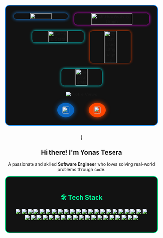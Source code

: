 <!-- GitHub README.md -->

<div align="center" style="border: 2px solid #1e90ff; border-radius: 15px; padding: 25px; margin-bottom: 30px; background-color: #121212;">
  <div style="display: flex; flex-wrap: wrap; justify-content: center; gap: 20px;">
    <img 
      width="40%" 
      src="https://streak-stats.demolab.com?user=yonas790&theme=dark&border_radius=10&stroke=87cefa&ring=00bfff&fire=1e90ff&currStreakNum=87cefa" 
      style="border-radius: 10px; box-shadow: 0 0 12px #1e90ff;" 
      onerror="this.style.display='none';"
    />
    <img 
      width="55%" 
      src="https://github-readme-activity-graph.vercel.app/graph?username=yonas790&theme=react-dark&hide_border=true" 
      alt="GitHub Activity Graph" 
      style="border-radius: 10px; box-shadow: 0 0 10px #ff00ff;"
    />
    <img 
      width="38%" 
      src="https://github-readme-stats.vercel.app/api?username=yonas790&theme=dark&show_icons=true&count_private=true&border_radius=10" 
      alt="GitHub Stats" 
      style="border-radius: 10px; box-shadow: 0 0 10px #00ffff;"
    />
    <img 
      width="30%" 
      src="https://github-profile-summary-cards.vercel.app/api/cards/most-commit-language?username=yonas790&theme=dark&exclude=yacc" 
      alt="Most Used Languages" 
      style="border-radius: 10px; box-shadow: 0 0 10px #ff4500;"
    />
    <img 
      width="30%" 
      src="https://github-profile-summary-cards.vercel.app/api/cards/stats?username=yonas790&theme=dark" 
      alt="General Stats" 
      style="border-radius: 10px; box-shadow: 0 0 10px #00ffff;"
    />
  </div>

  <p style="margin-top: 20px;">
    <img src="https://komarev.com/ghpvc/?username=yonas790&label=Profile%20views&color=7799aa&style=flat" alt="Profile Views" />
  </p>

  <div style="margin-top: 20px; display: flex; justify-content: center; gap: 48px;">
    <a href="https://linkedin.com/in/yonas-tesera" target="_blank" rel="noopener noreferrer"
      style="background-color: #0A66C2; padding: 12px 16px; border-radius: 50%; display: inline-flex; align-items: center; justify-content: center; box-shadow: 0 0 15px #0A66C2;">
      <img src="https://cdn-icons-png.flaticon.com/512/174/174857.png" alt="LinkedIn" width="24" height="24" style="border-radius: 4px;" />
    </a>
    <a href="mailto:yoni2752@gmail.com"
      style="background-color: #ff4500; padding: 12px 16px; border-radius: 50%; display: inline-flex; align-items: center; justify-content: center; box-shadow: 0 0 15px #ff4500;">
      <img src="https://upload.wikimedia.org/wikipedia/commons/4/4e/Gmail_Icon.png" alt="Email" width="24" height="24" style="border-radius: 4px;" />
    </a>
  </div>
</div>

<div align="center">
   <p align="center">👋</p>
   <h2 align="center"><strong>Hi there! I'm Yonas Tesera</strong></h2>
   <p align="center">
     A passionate and skilled <strong>Software Engineer</strong> who loves solving real-world problems through code.
   </p>
</div>


<div align="center" style="border: 2px solid #00ff99; border-radius: 15px; padding: 25px; margin-bottom: 30px; background-color: #121212;">
  <h2 style="color: #00ff99;">🛠️ Tech Stack</h2>
  <p>
    <img src="https://img.shields.io/badge/javascript-%23323330.svg?style=for-the-badge&logo=javascript&logoColor=%23F7DF1E"/>
    <img src="https://img.shields.io/badge/python-3670A0?style=for-the-badge&logo=python&logoColor=ffdd54"/>
    <img src="https://img.shields.io/badge/c++-%2300599C.svg?style=for-the-badge&logo=c%2B%2B&logoColor=white"/>
    <img src="https://img.shields.io/badge/java-%23ED8B00.svg?style=for-the-badge&logo=openjdk&logoColor=white"/>
    <img src="https://img.shields.io/badge/javafx-%23FF0000.svg?style=for-the-badge&logo=javafx&logoColor=white"/>
    <img src="https://img.shields.io/badge/Notion-%23000000.svg?style=for-the-badge&logo=notion&logoColor=white"/>
    <img src="https://img.shields.io/badge/node.js-6DA55F?style=for-the-badge&logo=node.js&logoColor=white"/>
    <img src="https://img.shields.io/badge/react-%2320232a.svg?style=for-the-badge&logo=react&logoColor=%2361DAFB"/>
    <img src="https://img.shields.io/badge/redux-%23593d88.svg?style=for-the-badge&logo=redux&logoColor=white"/>
    <img src="https://img.shields.io/badge/express.js-%23404d59.svg?style=for-the-badge&logo=express&logoColor=%2361DAFB"/>
    <img src="https://img.shields.io/badge/Socket.io-black?style=for-the-badge&logo=socket.io&badgeColor=010101"/>
    <img src="https://img.shields.io/badge/vite-%23646CFF.svg?style=for-the-badge&logo=vite&logoColor=white"/>
    <img src="https://img.shields.io/badge/html5-%23E34F26.svg?style=for-the-badge&logo=html5&logoColor=white"/>
    <img src="https://img.shields.io/badge/css3-%231572B6.svg?style=for-the-badge&logo=css3&logoColor=white"/>
    <img src="https://img.shields.io/badge/bootstrap-%238511FA.svg?style=for-the-badge&logo=bootstrap&logoColor=white"/>
    <img src="https://img.shields.io/badge/jquery-%230769AD.svg?style=for-the-badge&logo=jquery&logoColor=white"/>
    <img src="https://img.shields.io/badge/flutter-%2302569B.svg?style=for-the-badge&logo=Flutter&logoColor=white"/>
    <img src="https://img.shields.io/badge/dart-%230175C2.svg?style=for-the-badge&logo=dart&logoColor=white"/>
    <img src="https://img.shields.io/badge/mongodb-%234ea94b.svg?style=for-the-badge&logo=mongodb&logoColor=white"/>
    <img src="https://img.shields.io/badge/mysql-4479A1.svg?style=for-the-badge&logo=mysql&logoColor=white"/>
    <img src="https://img.shields.io/badge/postgres-%23316192.svg?style=for-the-badge&logo=postgresql&logoColor=white"/>
    <img src="https://img.shields.io/badge/redis-%23DD0031.svg?style=for-the-badge&logo=redis&logoColor=white"/>
    <img src="https://img.shields.io/badge/sqlite-%2307405e.svg?style=for-the-badge&logo=sqlite&logoColor=white"/>
    <img src="https://img.shields.io/badge/sequelize-52B0E7?style=for-the-badge&logo=sequelize&logoColor=white"/>
    <img src="https://img.shields.io/badge/vercel-%23000000.svg?style=for-the-badge&logo=vercel&logoColor=white"/>
    <img src="https://img.shields.io/badge/render-%2346E3B7.svg?style=for-the-badge&logo=render&logoColor=white"/>
    <img src="https://img.shields.io/badge/netlify-%23000000.svg?style=for-the-badge&logo=netlify&logoColor=#00C7B7"/>
    <img src="https://img.shields.io/badge/heroku-%23430098.svg?style=for-the-badge&logo=heroku&logoColor=white"/>
    <img src="https://img.shields.io/badge/firebase-%23039BE5.svg?style=for-the-badge&logo=firebase"/>
    <img src="https://img.shields.io/badge/docker-%230db7ed.svg?style=for-the-badge&logo=docker&logoColor=white"/>
    <img src="https://img.shields.io/badge/apache-%23D42029.svg?style=for-the-badge&logo=apache&logoColor=white"/>
    <img src="https://img.shields.io/badge/nginx-%23009639.svg?style=for-the-badge&logo=nginx&logoColor=white"/>
    <img src="https://img.shields.io/badge/github-%23121011.svg?style=for-the-badge&logo=github&logoColor=white"/>
    <img src="https://img.shields.io/badge/git-%23F05033.svg?style=for-the-badge&logo=git&logoColor=white"/>
    <img src="https://img.shields.io/badge/postman-FF6C37?style=for-the-badge&logo=postman&logoColor=white"/>
    <img src="https://img.shields.io/badge/jwt-black?style=for-the-badge&logo=JSON%20web%20tokens"/>
    <img src="https://img.shields.io/badge/npm-%23CB3837.svg?style=for-the-badge&logo=npm&logoColor=white"/>
    <img src="https://img.shields.io/badge/nodemon-%23323330.svg?style=for-the-badge&logo=nodemon&logoColor=%BBDEAD"/>
    <img src="https://img.shields.io/badge/figma-%23F24E1E.svg?style=for-the-badge&logo=figma&logoColor=white"/>
    <img src="https://img.shields.io/badge/canva-%2300C4CC.svg?style=for-the-badge&logo=canva&logoColor=white"/>
    <img src="https://img.shields.io/badge/adobe-%23FF0000.svg?style=for-the-badge&logo=adobe&logoColor=white"/>
  </p>
</div>

<!-- 🏆 GitHub Trophies 
<div align="center" display style="border: 2px solid #ff1493; border-radius: 15px; padding: 25px; margin-bottom: 30px; background-color: #121212;">
  <h2 style="color: #ff69b4;">🏆 GitHub Trophies</h2>
  <img src="https://github-profile-trophy.vercel.app/?username=yonas790&theme=radical&no-frame=false&no-bg=true&margin-w=4" />
</div>
-->
